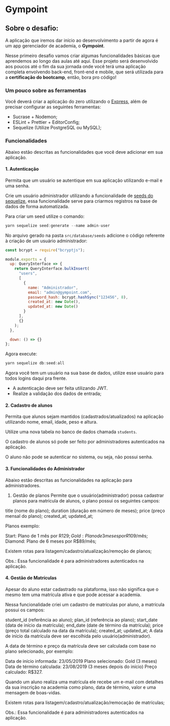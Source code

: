 # Gympoint


## Sobre o desafio:

A aplicação que iremos dar início ao desenvolvimento a partir de agora é um app gerenciador de academia, o **Gympoint**.

Nesse primeiro desafio vamos criar algumas funcionalidades básicas que aprendemos ao longo das aulas até aqui. Esse projeto será desenvolvido aos poucos até o fim da sua jornada onde você terá uma aplicação completa envolvendo back-end, front-end e mobile, que será utilizada para a **certificação do bootcamp**, então, bora pro código!

### Um pouco sobre as ferramentas

Você deverá criar a aplicação do zero utilizando o [Express](https://expressjs.com/), além de precisar configurar as seguintes ferramentas:

- Sucrase + Nodemon;
- ESLint + Prettier + EditorConfig;
- Sequelize (Utilize PostgreSQL ou MySQL);

### Funcionalidades

Abaixo estão descritas as funcionalidades que você deve adicionar em sua aplicação.

#### 1. Autenticação

Permita que um usuário se autentique em sua aplicação utilizando e-mail e uma senha.

Crie um usuário administrador utilizando a funcionalidade de [seeds do sequelize](https://sequelize.org/master/manual/migrations.html#creating-first-seed), essa funcionalidade serve para criarmos registros na base de dados de forma automatizada.

Para criar um seed utilize o comando:

```js
yarn sequelize seed:generate --name admin-user
```

No arquivo gerado na pasta `src/database/seeds` adicione o código referente à criação de um usuário administrador:

```js
const bcrypt = require("bcryptjs");

module.exports = {
  up: QueryInterface => {
    return QueryInterface.bulkInsert(
      "users",
      [
        {
          name: "Administrador",
          email: "admin@gympoint.com",
          password_hash: bcrypt.hashSync("123456", 8),
          created_at: new Date(),
          updated_at: new Date()
        }
      ],
      {}
    );
  },

  down: () => {}
};
```

Agora execute:

```js
yarn sequelize db:seed:all
```

Agora você tem um usuário na sua base de dados, utilize esse usuário para todos logins daqui pra frente.

- A autenticação deve ser feita utilizando JWT.
- Realize a validação dos dados de entrada;

#### 2. Cadastro de alunos

Permita que alunos sejam mantidos (cadastrados/atualizados) na aplicação utilizando nome, email, idade, peso e altura.

Utilize uma nova tabela no banco de dados chamada `students`.

O cadastro de alunos só pode ser feito por administradores autenticados na aplicação.

O aluno não pode se autenticar no sistema, ou seja, não possui senha.

#### 3. Funcionalidades do Administrador
Abaixo estão descritas as funcionalidades na aplicação para administradores.

1. Gestão de planos
Permite que o usuário(administrador) possa cadastrar planos para matrícula de alunos, o plano possui os seguintes campos:

title (nome do plano);
duration (duração em número de meses);
price (preço mensal do plano);
created_at;
updated_at;

Planos exemplo:

Start: Plano de 1 mês por R$129;
Gold: Plano de 3 meses por R$109/mês;
Diamond: Plano de 6 meses por R$89/mês;

Existem rotas para listagem/cadastro/atualização/remoção de planos;

Obs.: Essa funcionalidade é para administradores autenticados na aplicação.

#### 4. Gestão de Matrículas
Apesar do aluno estar cadastrado na plataforma, isso não significa que o mesmo tem uma matrícula ativa e que pode acessar a academia.

Nessa funcionalidade criei um cadastro de matrículas por aluno, a matrícula possui os campos:

student_id (referência ao aluno);
plan_id (referência ao plano);
start_date (data de início da matrícula);
end_date (date de término da matrícula);
price (preço total calculado na data da matrícula);
created_at;
updated_at;
A data de início da matrícula deve ser escolhida pelo usuário(administrador).

A data de término e preço da matrícula deve ser calculada com base no plano selecionado, por exemplo:

Data de início informada: 23/05/2019 Plano selecionado: Gold (3 meses) Data de término calculada: 23/08/2019 (3 meses depois do início) Preço calculado: R$327.

Quando um aluno realiza uma matrícula ele recebe um e-mail com detalhes da sua inscrição na academia como plano, data de término, valor e uma mensagem de boas-vidas.

Existem rotas para listagem/cadastro/atualização/remocação de matrículas;

Obs.: Essa funcionalidade é para administradores autenticados na aplicação.
